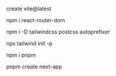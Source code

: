 create vite@latest

npm i react-router-dom

npm i -D tailwindcss postcss autoprefixer

npx tailwind init -p

npm i pnpm

pnpm create next-app
